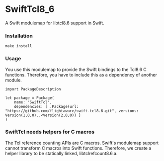 # SwiftTcl8_6

A Swift modulemap for libtcl8.6 support in Swift.

### Installation

```
make install
```

### Usage

You use this modulemap to provide the Swift bindings to the Tcl8.6 C functions.  Therefore, you have to include this as
a dependency of another module.

```
import PackageDescription

let package = Package(
    name: "SwiftTcl",
	dependencies: [ .Package(url: "https://github.com/flightaware/swift-tcl8.6.git", versions: Version(1,0,0)..<Version(2,0,0)) ]
)

```

### SwiftTcl needs helpers for C macros

The Tcl reference counting APIs are C macros.  Swift's modulemap support cannot transform C macros into Swift functions.
Therefore, we create a helper library to be statically linked, libtclrefcount8.6.a.
